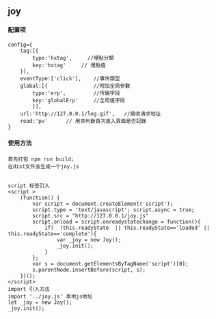 ## joy
#### 配置项
    config={
        tag:[{
            type:'hxtag',     //埋點分類
            key:'hxtag'     // 埋點值
        }],
        eventType:['click'],    //事件類型
        global:[{               //附加全局參數
            type:'erp',         //传输字段
            key:'globalErp'     //全局值字段
            }],            
        url:'http://127.0.0.1/log.gif',   //接收请求地址
        read:'pv'      // 用來判斷首次進入頁面是否記錄
    }
#### 使用方法

    首先打包 npm run build;
    在dist文件会生成一个joy.js


    script 标签引入
    <script >
        (function() {
            var script = document.createElement('script');
            script.type = 'text/javascript'; script.async = true;
            script.src = "http://127.0.0.1/joy.js"
            script.onload = script.onreadystatechange = function(){
                if(  !this.readyState  || this.readyState=='loaded' || this.readyState=='complete'){ 
                    var _joy = new Joy();
                    _joy.init();
                }
            };
            var s = document.getElementsByTagName('script')[0]; 
            s.parentNode.insertBefore(script, s);
        })();
    </script>
    import 引入方法
    import '../joy.js' 本地js地址
    let _joy = new Joy();
    _joy.init();

